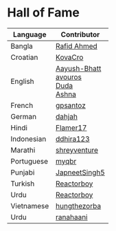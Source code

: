 # Hall of Fame

<table>
  <thead>
    <th><strong>Language</strong></th>
    <th><strong>Contributor</strong></th>
  </thead>
  <tr>
    <td>Bangla</td>
    <td><a href="https://github.com/Rafid-009">Rafid Ahmed</a></td>
  </tr>
  <tr>
    <td>Croatian</td>
    <td><a href="https://github.com/myqbr">KovaCro</a></td>
  </tr>
  <tr>
    <td>English</td>
    <td>
      <a href="https://github.com/Aayush-Bhatt">Aayush-Bhatt</a> <br>
      <a href="https://github.com/avouros">avouros</a> <br>
      <a href="https://github.com/mesps">Duda</a> <br>
      <a href="https://github.com/itsAshna">Ashna</a>
    </td>
  </tr>
  <tr>
    <td>French</td>
    <td>
      <a href="https://github.com/gpsantoz">gpsantoz</a> <br>
    </td>
  </tr>
  <tr>
    <td>German</td>
    <td><a href="https://github.com/dahjah">dahjah</a></td>
  </tr>
  <tr>
    <td>Hindi</td>
    <td><a href="https://github.com/Flamer17">Flamer17</a></td>
  </tr>
  <tr>
    <td>Indonesian</td>
    <td><a href="https://github.com/ddhira123">ddhira123</a></td>
  </tr>
  <tr>
    <td>Marathi</td>
    <td><a href="https://github.com/shreyventure">shreyventure</a></td>
  </tr>
  <tr>
    <td>Portuguese</td>
    <td><a href="https://github.com/myqbr">myqbr</a></td>
  </tr>
  <tr>
    <td>Punjabi</td>
    <td><a href="https://github.com/JapneetSingh5">JapneetSingh5</a></td>
  </tr>
  <tr>
    <td>Turkish</td>
    <td><a href="https://github.com/ReactorboY/">Reactorboy</a></td>
  </tr>
  <tr>
    <td>Urdu</td>
    <td><a href="https://github.com/ReactorboY/">Reactorboy</a></td>
  </tr>
  <tr>
    <td>Vietnamese</td>
    <td><a href="https://github.com/hungthezorba">hungthezorba</a></td>
  </tr>
  <tr>
    <td>Urdu</td>
    <td><a href="https://github.com/ranahaani">ranahaani</a></td>
  </tr>
</table>

